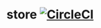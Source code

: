 # store [![CircleCI](https://dl.circleci.com/status-badge/img/gh/rlondon3/store/tree/main.svg?style=svg)](https://dl.circleci.com/status-badge/redirect/gh/rlondon3/store/tree/main)

